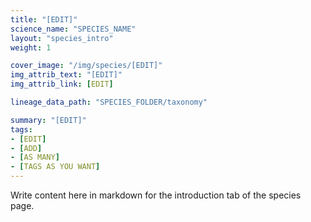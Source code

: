 ```yaml
---
title: "[EDIT]"
science_name: "SPECIES_NAME"
layout: "species_intro"
weight: 1

cover_image: "/img/species/[EDIT]" 
img_attrib_text: "[EDIT]"
img_attrib_link: [EDIT]

lineage_data_path: "SPECIES_FOLDER/taxonomy"

summary: "[EDIT]"
tags:
- [EDIT]
- [ADD]
- [AS MANY]
- [TAGS AS YOU WANT]
---
```


Write content here in markdown for the introduction tab of the species page.
